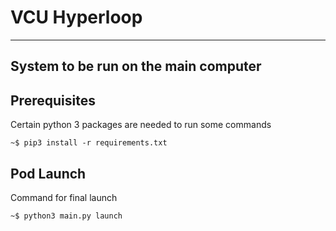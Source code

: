 
# VCU Hyperloop
---------------------------------------

System to be run on the main computer
---------------------------------------

## Prerequisites
Certain python 3 packages are needed to run some commands
```
~$ pip3 install -r requirements.txt
```
    
## Pod Launch
Command for final launch

```
~$ python3 main.py launch
```    

